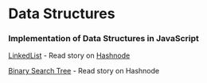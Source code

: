 # Data Structures 
### Implementation of Data Structures in JavaScript

<a href="https://github.com/thamaraiselvam/data-structures/tree/master/linked-list"> LinkedList</a> - Read story on <a href="https://thamaraiselvam.hashnode.dev/learn-and-implement-data-structure-in-js-part-1-singly-linkedlist-cjuwiew21000wyus1lxkr0lnk">Hashnode</a>

<a href="https://github.com/thamaraiselvam/data-structures/tree/master/tree/"> Binary Search Tree</a> - Read story on <a>Hashnode</a>
